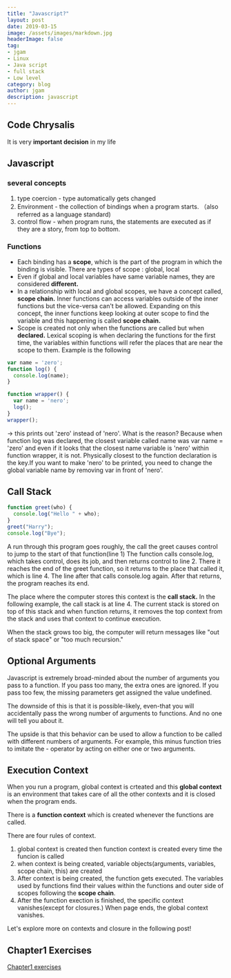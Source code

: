 ```yaml
---
title: "Javascript?"
layout: post
date: 2019-03-15
image: /assets/images/markdown.jpg
headerImage: false
tag:
- jgam
- Linux
- Java script
- full stack
- Low level
category: blog
author: jgam
description: javascript
---
```


## Code Chrysalis
It is very **important decision** in my life

## Javascript

### several concepts
1. type coercion - type automatically gets changed
2. Environment - the collection of bindings when a program starts. （also referred as a language standard)
3. control flow - when program runs, the statements are executed as if they are a story, from top to bottom.

### Functions
* Each binding has a **scope**, which is the part of the program in which the binding is visible. There are types of scope : global, local
* Even if global and local variables have same variable names, they are considered **different.**
*  In a relationship with local and global scopes, we have a concept called, **scope chain.** Inner functions can access variables outside of the inner functions but the vice-versa can't be allowed. Expanding on this concept, the inner functions keep looking at outer scope to find the variable and this happening is called **scope chain.**
*  Scope is created not only when the functions are called but when **declared.** Lexical scoping is when declaring the functions for the first time, the variables within functions will refer the places that are near the scope to them. Example is the following
```javascript
var name = 'zero';
function log() {
  console.log(name);
}

function wrapper() {
  var name = 'nero';
  log();
}
wrapper();
```
-> this prints out 'zero' instead of 'nero'. What is the reason? Because when function log was declared, the closest variable called name was var name = 'zero' and even if it looks that the closest name variable is 'nero' within function wrapper, it is not. Physically closest to the function declaration is the key.If you want to make 'nero' to be printed, you need to change the global variable name by removing var in front of 'nero'.

## Call Stack
```javascript
function greet(who) {
  console.log("Hello " + who);
}
greet("Harry");
console.log("Bye");
```

A run through this program goes roughly, the call the greet causes control to jump to the start of that function(line 1) The function calls console.log, which takes control, does its job, and then returns control to line 2. There it reaches the end of the greet function, so it returns to the place that called it, which is line 4. The line after that calls console.log again. After that returns, the program reaches its end.

The place where the computer stores this context is the **call stack.** In the following example, the call stack is at line 4. The current stack is stored on top of this stack and when function returns, it removes the top context from the stack and uses that context to continue execution.

When the stack grows too big, the computer will return messages like "out of stack space" or "too much recursion." 

## Optional Arguments

Javascript is extremely broad-minded about the number of arguments you pass to a function. If you pass too many, the extra ones are ignored. If you pass too few, the missing parameters get assigned the value undefined.

The downside of this is that it is possible-likely, even-that you will accidentally pass the wrong number of arguments to functions. And no one will tell you about it.

The upside is that this behavior can be used to allow a function to be called with different numbers of arguments. For example, this minus function tries to imitate the - operator by acting on either one or two arguments.

## Execution Context

When you run a program, global context is crteated and this **global context** is an environment that takes care of all the other contexts and it is closed when the program ends.

There is a **function context** which is created whenever the functions are called.

There are four rules of context.
1. global context is created then function context is created every time the funcion is called
2. when context is being created, variable objects(arguments, variables, scope chain, this) are created
3. After context is being created, the function gets executed. The variables used by functions find their values within the functions and outer side of scopes following the **scope chain**.
4. After the function exection is finished, the specific context vanishes(except for closures.) When page ends, the global context vanishes.

Let's explore more on contexts and closure in the following post!


## Chapter1 Exercises
[Chapter1 exercises](https://github.com/jgam/EloquentJavascript/chpt1/)